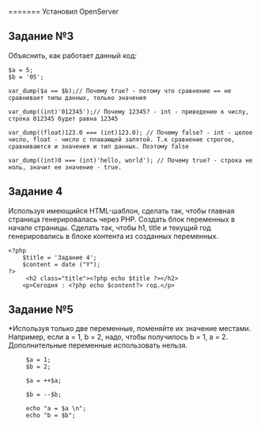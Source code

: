 



=======
    Установил OpenServer
 
## Задание №3
  
Объяснить, как работает данный код:
      
    $a = 5;     
    $b = '05';
    
    var_dump($a == $b);// Почему true? - потому что сравнение == не сравнивает типы данных, только значения
  
    var_dump((int)'012345');// Почему 12345? - int - приведение к числу, строка 012345 будет равна 12345
 
    var_dump((float)123.0 === (int)123.0); // Почему false? - int - целое число, float - число с плавающей запятой. Т.к сравнение строгое,     сравниваются и значения и тип данных. Поэтому false
   
    var_dump((int)0 === (int)'hello, world'); // Почему true? - строка не ноль, значит ее значение - true.
    
 
## Задание 4
 Используя имеющийся HTML-шаблон, сделать так, чтобы главная страница генерировалась через PHP. 
 Создать блок переменных в начале страницы. Сделать так, чтобы h1, title и текущий год генерировались в блоке контента из созданных переменных.
 
    <?php
        $title = 'Задание 4'; 
        $content = date ("Y");
    ?>
         <h2 class="title"><?php echo $title ?></h2>
        <p>Сегодня : <?php echo $content?> год.</p>
        
        
       
  ## Задание №5
 *Используя только две переменные, поменяйте их значение местами. Например, если a = 1, b = 2, надо, чтобы получилось b = 1, a = 2. 
 Дополнительные переменные использовать нельзя.
 
         $a = 1;
         $b = 2; 
      
         $a = ++$a;
      
         $b = --$b;
         
         echo "a = $a \n"; 
         echo "b = $b";
    

